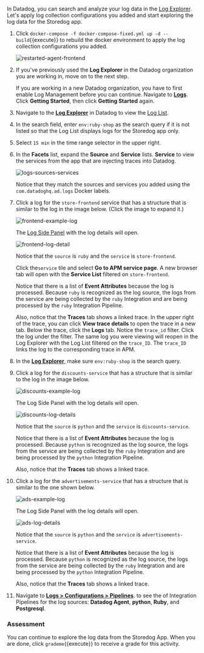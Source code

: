 In Datadog, you can search and analyze your log data in the <a href="https://docs.datadoghq.com/logs/explorer/" target="_blank">Log Explorer</a>. Let's apply log collection configurations you added and start exploring the log data for the Storedog app.

1. Click `docker-compose -f docker-compose-fixed.yml up -d --build`{{execute}} to rebuild the docker environment to apply the log collection configurations you added. 

    ![restarted-agent-frontend](collectlogsapp2/assets/restarted-agent-frontend.png)

2. If you've previously used the **Log Explorer** in the Datadog organization you are working in, move on to the next step. 

    If you are working in a new Datadog organization, you have to first enable Log Management before you can continue. Navigate to <a href="https://app.datadoghq.com/logs" target="_datadog">**Logs**</a>. Click **Getting Started**, then click **Getting Started** again.

3. Navigate to the <a href="https://app.datadoghq.com/logs" target="_datadog">**Log Explorer**</a> in Datadog to view the <a href="https://docs.datadoghq.com/logs/explorer/list/" target="_blank">Log List</a>. 

4. In the search field, enter `env:ruby-shop` as the search query if it is not listed so that the Log List displays logs for the Storedog app only.

5. Select `15 min` in the time range selector in the upper right.

6. In the **Facets** list, expand the **Source** and **Service** lists. **Service** to view the services from the app that are injecting traces into Datadog. 

    ![logs-sources-services](collectlogsapp2/assets/logs-sources-services.png)

    Notice that they match the sources and services you added using the `com.datadoghq.ad.logs` Docker labels.

6. Click a log for the `store-frontend` service that has a structure that is similar to the log in the image below. (Click the image to expand it.)

    ![frontend-example-log](collectlogsapp2/assets/frontend-example-log.png)

    The <a href="https://docs.datadoghq.com/logs/explorer/#the-log-side-panel" target="_blank">Log Side Panel</a> with the log details will open.

    ![frontend-log-detail](collectlogsapp2/assets/frontend-log-detail.png)
    
    Notice that the `source` is `ruby` and the `service` is `store-frontend`.

    Click the`service` tile and select **Go to APM service page**. A new browser tab will open with the **Service List** filtered on `store-frontend`.

    Notice that there is a list of **Event Attributes** because the log is processed. Because `ruby` is recognized as the log source, the logs from the service are being collected by the `ruby` Integration and are being processed by the `ruby` Integration Pipeline.
    
    Also, notice that the **Traces** tab shows a linked trace. In the upper right of the trace, you can click **View trace details** to open the trace in a new tab. Below the trace, click the **Logs** tab. Notice the `trace_id` filter. Click the log under the filter. The same log you were viewing will reopen in the Log Explorer with the Log List filtered on the `trace_ID`. The `trace_ID` links the log to the corresponding trace in APM. 
    

7. In the <a href="https://app.datadoghq.com/logs" target="_datadog">**Log Explorer**</a>, make sure `env:ruby-shop` is the search query.

8. Click a log for the `discounts-service` that has a structure that is similar to the log in the image below. 

    ![discounts-example-log](collectlogsapp2/assets/discounts-example-log.png)

    The Log Side Panel with the log details will open.

    ![discounts-log-details](collectlogsapp2/assets/discounts-log-details.png)
    
    Notice that the `source` is `python` and the `service` is `discounts-service`. 

    Notice that there is a list of **Event Attributes** because the log is processed. Because `python` is recognized as the log source, the logs from the service are being collected by the `ruby` Integration and are being processed by the `python` Integration Pipeline.

    Also, notice that the **Traces** tab shows a linked trace.

9. Click a log for the `advertisements-service` that has a structure that is similar to the one shown below. 

    ![ads-example-log](collectlogsapp2/assets/ads-example-log.png)

    The Log Side Panel with the log details will open.

    ![ads-log-details](collectlogsapp2/assets/ads-log-details.png)
    
    Notice that the `source` is `python` and the `service` is `advertisements-service`. 

    Notice that there is a list of **Event Attributes** because the log is processed. Because `python` is recognized as the log source, the logs from the service are being collected by the `ruby` Integration and are being processed by the `python` Integration Pipeline.

    Also, notice that the **Traces** tab shows a linked trace.

10. Navigate to <a href="https://app.datadoghq.com/logs/pipelines" target="_datadog">**Logs > Configurations > Pipelines**</a>. to see the of Integration Pipelines for the log sources: **Datadog Agent**, **python**, **Ruby**, and **Postgresql**.


### Assessment

You can continue to explore the log data from the Storedog App. When you are done, click `grademe`{{execute}} to receive a grade for this activity.